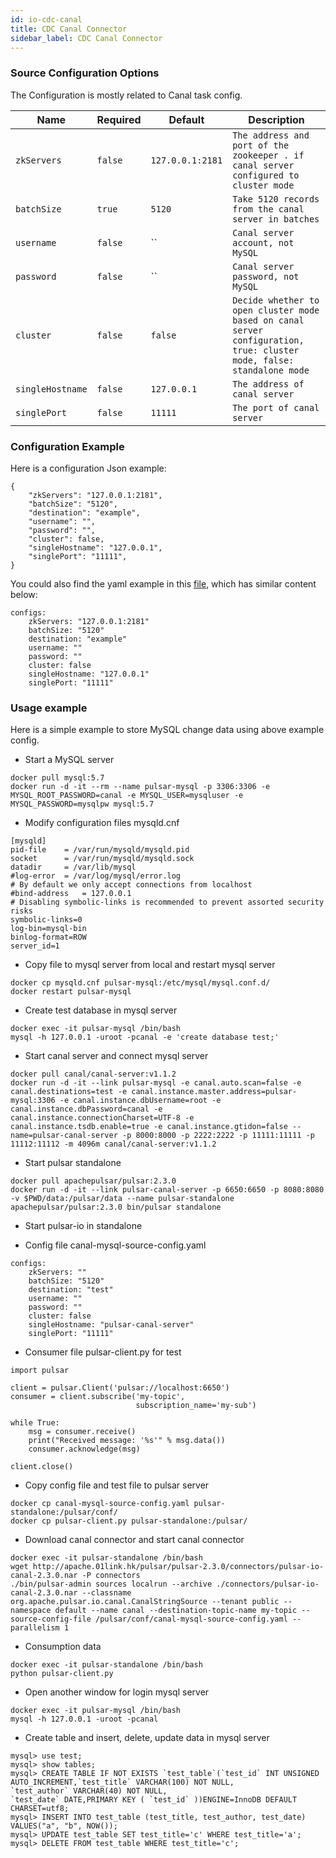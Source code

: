 ```yaml
---
id: io-cdc-canal
title: CDC Canal Connector
sidebar_label: CDC Canal Connector
---
```


### Source Configuration Options

The Configuration is mostly related to Canal task config.

| Name | Required | Default | Description |
|------|----------|---------|-------------|
| `zkServers` | `false` | `127.0.0.1:2181` | `The address and port of the zookeeper . if canal server configured to cluster mode` |
| `batchSize` | `true` | `5120` | `Take 5120 records from the canal server in batches` |
| `username` | `false` | `` | `Canal server account, not MySQL` |
| `password` | `false` | `` | `Canal server password, not MySQL` |
| `cluster` | `false` | `false` | `Decide whether to open cluster mode based on canal server configuration, true: cluster mode, false: standalone mode` |
| `singleHostname` | `false` | `127.0.0.1` | `The address of canal server` |
| `singlePort` | `false` | `11111` | `The port of canal server` |


### Configuration Example

Here is a configuration Json example:

```$json
{
    "zkServers": "127.0.0.1:2181",
    "batchSize": "5120",
    "destination": "example",
    "username": "",
    "password": "",
    "cluster": false,
    "singleHostname": "127.0.0.1",
    "singlePort": "11111",
}
```
You could also find the yaml example in this [file](https://github.com/apache/pulsar/blob/master/pulsar-io/canal/src/main/resources/canal-mysql-source-config.yaml), which has similar content below:

```$yaml
configs:
    zkServers: "127.0.0.1:2181"
    batchSize: "5120"
    destination: "example"
    username: ""
    password: ""
    cluster: false
    singleHostname: "127.0.0.1"
    singlePort: "11111"
```

### Usage example

Here is a simple example to store MySQL change data using above example config.

- Start a MySQL server

```$bash
docker pull mysql:5.7
docker run -d -it --rm --name pulsar-mysql -p 3306:3306 -e MYSQL_ROOT_PASSWORD=canal -e MYSQL_USER=mysqluser -e MYSQL_PASSWORD=mysqlpw mysql:5.7
```
- Modify configuration files mysqld.cnf

```
[mysqld]
pid-file    = /var/run/mysqld/mysqld.pid
socket      = /var/run/mysqld/mysqld.sock
datadir     = /var/lib/mysql
#log-error  = /var/log/mysql/error.log
# By default we only accept connections from localhost
#bind-address   = 127.0.0.1
# Disabling symbolic-links is recommended to prevent assorted security risks
symbolic-links=0
log-bin=mysql-bin
binlog-format=ROW
server_id=1
```

- Copy file to mysql server from local and restart mysql server
```$bash
docker cp mysqld.cnf pulsar-mysql:/etc/mysql/mysql.conf.d/
docker restart pulsar-mysql
```

- Create test database in mysql server
```$bash
docker exec -it pulsar-mysql /bin/bash
mysql -h 127.0.0.1 -uroot -pcanal -e 'create database test;'
```

- Start canal server and connect mysql server

```
docker pull canal/canal-server:v1.1.2
docker run -d -it --link pulsar-mysql -e canal.auto.scan=false -e canal.destinations=test -e canal.instance.master.address=pulsar-mysql:3306 -e canal.instance.dbUsername=root -e canal.instance.dbPassword=canal -e canal.instance.connectionCharset=UTF-8 -e canal.instance.tsdb.enable=true -e canal.instance.gtidon=false --name=pulsar-canal-server -p 8000:8000 -p 2222:2222 -p 11111:11111 -p 11112:11112 -m 4096m canal/canal-server:v1.1.2
```

- Start pulsar standalone

```$bash
docker pull apachepulsar/pulsar:2.3.0
docker run -d -it --link pulsar-canal-server -p 6650:6650 -p 8080:8080 -v $PWD/data:/pulsar/data --name pulsar-standalone apachepulsar/pulsar:2.3.0 bin/pulsar standalone
```

- Start pulsar-io in standalone

- Config file canal-mysql-source-config.yaml

```$yaml
configs:
    zkServers: ""
    batchSize: "5120"
    destination: "test"
    username: ""
    password: ""
    cluster: false
    singleHostname: "pulsar-canal-server"
    singlePort: "11111"
```
- Consumer file pulsar-client.py for test
```
import pulsar

client = pulsar.Client('pulsar://localhost:6650')
consumer = client.subscribe('my-topic',
                            subscription_name='my-sub')

while True:
    msg = consumer.receive()
    print("Received message: '%s'" % msg.data())
    consumer.acknowledge(msg)

client.close()
```

- Copy config file and test file to pulsar server

```$bash
docker cp canal-mysql-source-config.yaml pulsar-standalone:/pulsar/conf/
docker cp pulsar-client.py pulsar-standalone:/pulsar/
```

- Download canal connector and start canal connector
```$bash
docker exec -it pulsar-standalone /bin/bash
wget http://apache.01link.hk/pulsar/pulsar-2.3.0/connectors/pulsar-io-canal-2.3.0.nar -P connectors
./bin/pulsar-admin sources localrun --archive ./connectors/pulsar-io-canal-2.3.0.nar --classname org.apache.pulsar.io.canal.CanalStringSource --tenant public --namespace default --name canal --destination-topic-name my-topic --source-config-file /pulsar/conf/canal-mysql-source-config.yaml --parallelism 1
```

- Consumption data 

```$bash
docker exec -it pulsar-standalone /bin/bash
python pulsar-client.py
```

- Open another window for login mysql server

```$bash
docker exec -it pulsar-mysql /bin/bash
mysql -h 127.0.0.1 -uroot -pcanal
```
- Create table and insert, delete, update data in mysql server
```
mysql> use test;
mysql> show tables;
mysql> CREATE TABLE IF NOT EXISTS `test_table`(`test_id` INT UNSIGNED AUTO_INCREMENT,`test_title` VARCHAR(100) NOT NULL,
`test_author` VARCHAR(40) NOT NULL,
`test_date` DATE,PRIMARY KEY ( `test_id` ))ENGINE=InnoDB DEFAULT CHARSET=utf8;
mysql> INSERT INTO test_table (test_title, test_author, test_date) VALUES("a", "b", NOW());
mysql> UPDATE test_table SET test_title='c' WHERE test_title='a';
mysql> DELETE FROM test_table WHERE test_title='c';